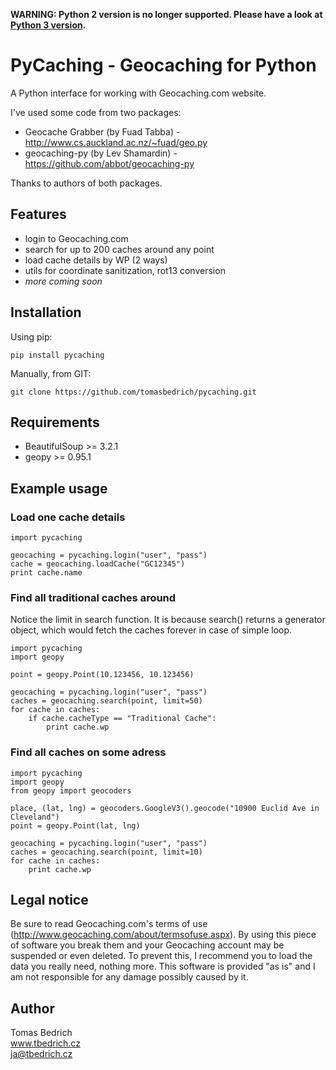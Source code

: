 **WARNING: Python 2 version is no longer supported. Please have a look at [Python 3 version](https://github.com/tomasbedrich/pycaching/tree/master).**

# PyCaching - Geocaching for Python

A Python interface for working with Geocaching.com website.

I've used some code from two packages:

- Geocache Grabber (by Fuad Tabba) - http://www.cs.auckland.ac.nz/~fuad/geo.py
- geocaching-py (by Lev Shamardin) - https://github.com/abbot/geocaching-py

Thanks to authors of both packages.

## Features
- login to Geocaching.com
- search for up to 200 caches around any point
- load cache details by WP (2 ways)
- utils for coordinate sanitization, rot13 conversion
- _more coming soon_

## Installation

Using pip:

    pip install pycaching

Manually, from GIT:

    git clone https://github.com/tomasbedrich/pycaching.git

## Requirements
- BeautifulSoup >= 3.2.1
- geopy >= 0.95.1

## Example usage

### Load one cache details

    import pycaching

    geocaching = pycaching.login("user", "pass")
    cache = geocaching.loadCache("GC12345")
    print cache.name

### Find all traditional caches around

Notice the limit in search function. It is because search() returns a generator object, which would fetch the caches forever in case of simple loop.

    import pycaching
    import geopy
    
    point = geopy.Point(10.123456, 10.123456)

    geocaching = pycaching.login("user", "pass")
    caches = geocaching.search(point, limit=50)
    for cache in caches:
        if cache.cacheType == "Traditional Cache":
            print cache.wp

### Find all caches on some adress

    import pycaching
    import geopy
    from geopy import geocoders
    
    place, (lat, lng) = geocoders.GoogleV3().geocode("10900 Euclid Ave in Cleveland")
    point = geopy.Point(lat, lng)
    
    geocaching = pycaching.login("user", "pass")
    caches = geocaching.search(point, limit=10)
    for cache in caches:
        print cache.wp

## Legal notice

Be sure to read Geocaching.com's terms of use (http://www.geocaching.com/about/termsofuse.aspx). By using this piece of software you break them and your Geocaching account may be suspended or even deleted. To prevent this, I recommend you to load the data you really need, nothing more. This software is provided "as is" and I am not responsible for any damage possibly caused by it.

## Author

Tomas Bedrich  
www.tbedrich.cz  
ja@tbedrich.cz
